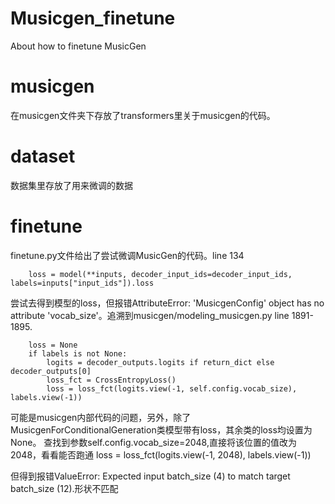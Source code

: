 # Musicgen_finetune
About how to finetune MusicGen
# musicgen
在musicgen文件夹下存放了transformers里关于musicgen的代码。
# dataset
数据集里存放了用来微调的数据

# finetune
finetune.py文件给出了尝试微调MusicGen的代码。line 134 

        loss = model(**inputs, decoder_input_ids=decoder_input_ids, labels=inputs["input_ids"]).loss

尝试去得到模型的loss，但报错AttributeError: 'MusicgenConfig' object has no attribute 'vocab_size'。追溯到musicgen/modeling_musicgen.py line 1891-1895.

        loss = None
        if labels is not None:
            logits = decoder_outputs.logits if return_dict else decoder_outputs[0]
            loss_fct = CrossEntropyLoss()
            loss = loss_fct(logits.view(-1, self.config.vocab_size), labels.view(-1))

可能是musicgen内部代码的问题，另外，除了MusicgenForConditionalGeneration类模型带有loss，其余类的loss均设置为None。
查找到参数self.config.vocab_size=2048,直接将该位置的值改为2048，看看能否跑通
         loss = loss_fct(logits.view(-1, 2048), labels.view(-1))

 但得到报错ValueError: Expected input batch_size (4) to match target batch_size (12).形状不匹配
